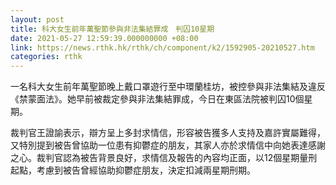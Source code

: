 ```yaml
---
layout: post
title: 科大女生前年萬聖節參與非法集結罪成　判囚10星期
date: 2021-05-27 12:59:39.000000000 +08:00
link: https://news.rthk.hk/rthk/ch/component/k2/1592905-20210527.htm
categories: rthk
---
```


一名科大女生前年萬聖節晚上戴口罩遊行至中環蘭桂坊，被控參與非法集結及違反《禁蒙面法》。她早前被裁定參與非法集結罪成，今日在東區法院被判囚10個星期。

裁判官王證諭表示，辯方呈上多封求情信，形容被告獲多人支持及嘉許實屬難得，又特別提到被告曾協助一位患有抑鬱症的朋友，其家人亦於求情信中向她表達感謝之心。裁判官認為被告背景良好，求情信及報告的內容均正面，以12個星期量刑起點，考慮到被告曾經協助抑鬱症朋友，決定扣減兩星期刑期。
